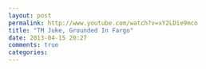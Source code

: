 ```yaml
---
layout: post
permalink: http://www.youtube.com/watch?v=xY2LDie9mco
title: "TM Juke, Grounded In Fargo"
date: 2013-04-15 20:27
comments: true
categories: 
---
```

